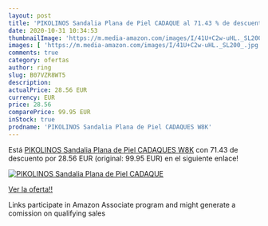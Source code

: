 ```yaml
---
layout: post
title: 'PIKOLINOS Sandalia Plana de Piel CADAQUE al 71.43 % de descuento'
date: 2020-10-31 10:34:53
thumbnailImage: 'https://m.media-amazon.com/images/I/41U+C2w-uHL._SL200_.jpg'
images: [ 'https://m.media-amazon.com/images/I/41U+C2w-uHL._SL200_.jpg' ]
comments: true
category: ofertas
author: ring
slug: B07VZR8WT5
description:
actualPrice: 28.56 EUR
currency: EUR
price: 28.56
comparePrice: 99.95 EUR
inStock: true
prodname: 'PIKOLINOS Sandalia Plana de Piel CADAQUES W8K'
---
```


Está [PIKOLINOS Sandalia Plana de Piel CADAQUES W8K](https://www.amazon.es/dp/B07VZR8WT5/?tag=tolees-21) con 71.43 de descuento por 28.56 EUR (original: 99.95 EUR) en el siguiente enlace!

[![PIKOLINOS Sandalia Plana de Piel CADAQUE](https://m.media-amazon.com/images/I/41U+C2w-uHL._SL200_.jpg)](https://www.amazon.es/dp/B07VZR8WT5/?tag=tolees-21)

[Ver la oferta!!](https://www.amazon.es/dp/B07VZR8WT5/?tag=tolees-21)

Links participate in Amazon Associate program and might generate a comission on qualifying sales


